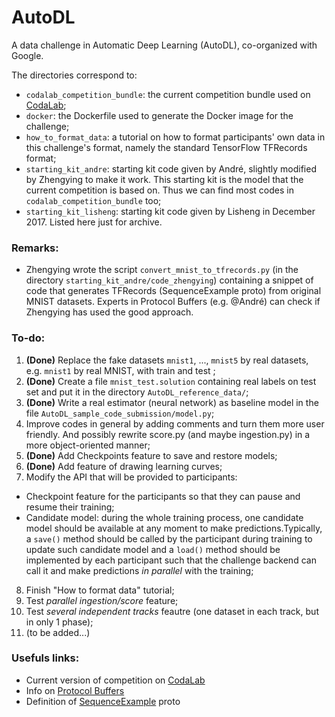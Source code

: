 # AutoDL
A data challenge in Automatic Deep Learning (AutoDL), co-organized with Google.


The directories correspond to:
- `codalab_competition_bundle`: the current competition bundle used on [CodaLab](http://35.193.242.121/competitions/8);
- `docker`: the Dockerfile used to generate the Docker image for the challenge;
- `how_to_format_data`: a tutorial on how to format participants' own data in this challenge's format, namely the standard TensorFlow TFRecords format;
- `starting_kit_andre`: starting kit code given by André, slightly modified by Zhengying to make it work. This starting kit is the model that the current competition is based on. Thus we can find most codes in `codalab_competition_bundle` too;
- `starting_kit_lisheng`: starting kit code given by Lisheng in December 2017. Listed here just for archive.

### Remarks:
- Zhengying wrote the script `convert_mnist_to_tfrecords.py` (in the directory `starting_kit_andre/code_zhengying`) containing a snippet of code that generates TFRecords (SequenceExample proto) from original MNIST datasets. Experts in Protocol Buffers (e.g. @André) can check if Zhengying has used the good approach.

### To-do:
1. **(Done)** Replace the fake datasets `mnist1`, ..., `mnist5` by real datasets, e.g. `mnist1` by real MNIST, with train and test ;
2. **(Done)** Create a file `mnist_test.solution` containing real labels on test set and put it in the directory `AutoDL_reference_data/`;
3. **(Done)** Write a real estimator (neural network) as baseline model in the file `AutoDL_sample_code_submission/model.py`;
4. Improve codes in general by adding comments and turn them more user friendly. And possibly rewrite score.py (and maybe ingestion.py) in a more object-oriented manner;
5. **(Done)** Add Checkpoints feature to save and restore models;
6. **(Done)** Add feature of drawing learning curves;
7. Modify the API that will be provided to participants: 
  - Checkpoint feature for the participants so that they can pause and resume their training;
  - Candidate model: during the whole training process, one candidate model should be available at any moment to make predictions.Typically, a `save()` method should be called by the participant during training to update such candidate model and a `load()` method should be implemented by each participant such that the challenge backend can call it and make predictions *in parallel* with the training;
8. Finish "How to format data" tutorial;
9. Test *parallel ingestion/score* feature;
10. Test *several independent tracks* feautre (one dataset in each track, but in only 1 phase);
11. (to be added...)


### Usefuls links:
- Current version of competition on [CodaLab](http://35.193.242.121/competitions/8)
- Info on [Protocol Buffers](https://developers.google.com/protocol-buffers/)
- Definition of [SequenceExample](https://github.com/tensorflow/tensorflow/blob/r1.7/tensorflow/core/example/example.proto) proto
